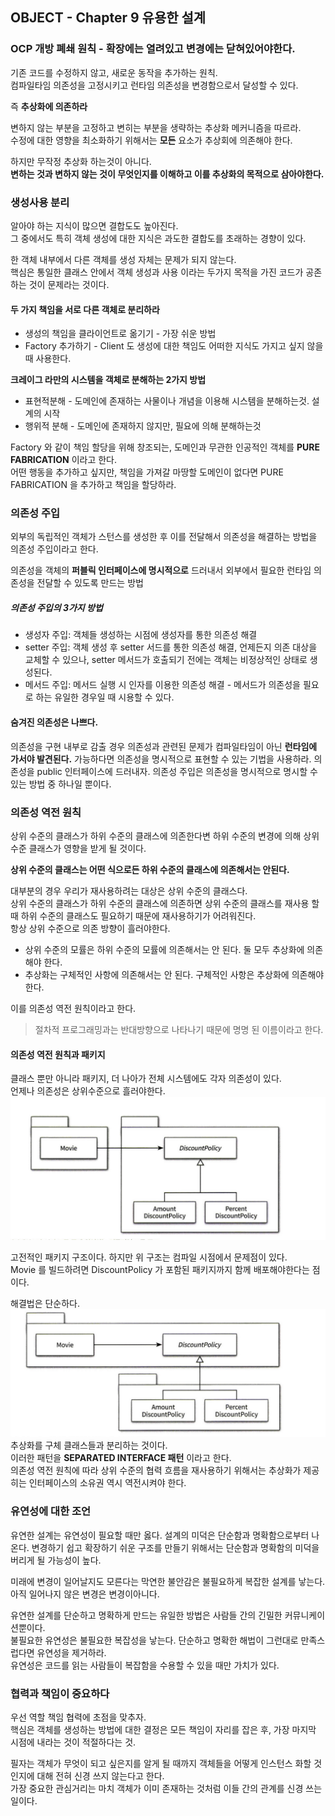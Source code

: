 OBJECT - Chapter 9 유용한 설계
---

### OCP 개방 폐쇄 원칙 - **확장에는 열려있고 변경에는 닫혀있어야한다.**
기존 코드를 수정하지 않고, 새로운 동작을 추가하는 원칙.  
컴파일타임 의존성을 고정시키고 런타임 의존성을 변경함으로서 달성할 수 있다.

즉 **추상화에 의존하라**  

변하지 않는 부분을 고정하고 변히는 부분을 생략하는 추상화 메커니즘을 따르라.  
수정에 대한 영향을 최소화하기 위해서는 **모든** 요소가 추상회에 의존해야 한다.  

하지만 무작정 추상화 하는것이 아니다.  
**변하는 것과 변하지 않는 것이 무엇인지를 이해하고 이를 추상화의 목적으로 삼아야한다.**


### 생성사용 분리

알아야 하는 지식이 많으면 결합도도 높아진다.   
그 중에서도 특히 객체 생성에 대한 지식은 과도한 결합도를 초래하는 경향이 있다.

한 객체 내부에서 다른 객체를 생성 자체는 문제가 되지 않는다.  
핵심은 통일한 클래스 안에서 객체 생성과 사용 이라는 두가지 목적을 가진 코드가 공존하는 것이 문제라는 것이다.  

#### 두 가지 책임을 서로 다른 객체로 분리하라
- 생성의 책임을 클라이언트로 옮기기 - 가장 쉬운 방법
- Factory 추가하기 - Client 도 생성에 대한 책임도 어떠한 지식도 가지고 싶지 않을때 사용한다.  

**크레이그 라만의 시스템을 객체로 분해하는 2가지 방법**
- 표현적분해 - 도메인에 존재하는 사물이나 개념을 이용해 시스템을 분해하는것. 설계의 시작    
- 행위적 분해 - 도메인에 존재하지 않지만, 필요에 의해 분해하는것  

Factory 와 같이 책임 할당을 위해 창조되는, 도메인과 무관한 인공적인 객체를 **PURE FABRICATION** 이라고 한다.  
어떤 행동을 추가하고 싶지만, 책임을 가져갈 마땅할 도메인이 없다면 PURE FABRICATION 을 추가하고 책임을 할당하라.  

### 의존성 주입

외부의 독립적인 객체가 스턴스를 생성한 후 이를 전달해서 의존성을 해결하는 방법을 의존성 주입이라고 한다.  

의존성을 객체의 **퍼블릭 인터페이스에 명시적으로** 드러내서 외부에서 필요한 런타임 의존성을 전달할 수 있도록 만드는 방법

##### 의존성 주입의 3가지 방법  

- 생성자 주입: 객체들 생성하는 시점에 생성자를 통한 의존성 해결   
- setter 주입: 객체 생성 후 setter 서드를 통한 의존성 해결, 언제든지 의존 대상을 교체할 수 있으나, setter 메서드가 호출되기 전에는 객체는 비정상적인 상태로 생성된다.  
- 메서드 주입: 메서드 실행 시 인자를 이용한 의존성 해결 - 메서드가 의존성을 필요로 하는 유일한 경우일 때 시용할 수 있다.  

#### 숨겨진 의존성은 나쁘다.

의존성을 구현 내부로 감출 경우 의존성과 관련된 문제가 컴파일타임이 아닌 **런타임에 가서야 발견된다.**
가능하다면 의존성을 명시적으로 표현할 수 있는 기법을 사용하라. 의존성을 public 인터페이스에 드러내자. 
의존성 주입은 의존성을 명시적으로 명시할 수 있는 방법 중 하나일 뿐이다.



### 의존성 역전 원칙
상위 수준의 클래스가 하위 수준의 클래스에 의존한다변 하위 수준의 변경에 의해 상위 수준 클래스가 영향을 받게 될 것이다.

**상위 수준의 클래스는 어떤 식으로든 하위 수준의 클래스에 의존해서는 안된다.**

대부분의 경우 우리가 재사용하려는 대상은 상위 수준의 클래스다.    
상위 수준의 클래스가 하위 수준의 클래스에 의존하면 상위 수준의 클래스를 재사용 할 때 하위 수준의 클래스도 필요하기 때문에 재사용하기가 어려워진다.  
항상 상위 수준으로 의존 방향이 흘러야한다.  

- 상위 수준의 모률은 하위 수준의 모률에 의존해서는 안 된다. 둘 모두 추상화에 의존해야 한다.
- 추상화는 구체적인 사항에 의존해서는 안 된다. 구체적인 사항은 추상화에 의존해야 한다.

이를 의존성 역전 원칙이라고 한다. 
> 절차적 프로그래밍과는 반대방향으로 나타나기 때문에 명명 된 이름이라고 한다.

#### 의존성 역전 원칙과 패키지  
클래스 뿐만 아니라 패키지, 더 나아가 전체 시스템에도 각자 의존성이 있다.  
언제나 의존성은 상위수준으로 흘러야한다.  
![](old.png)

고전적인 패키지 구조이다. 하지만 위 구조는 컴파일 시점에서 문제점이 있다.  
Movie 를 빌드하려면 DiscountPolicy 가 포함된 패키지까지 함께 배포해야한다는 점이다.  

해결법은 단순하다.
![](recent.png)
추상화를 구체 클래스들과 분리하는 것이다.   
이러한 패턴을 **SEPARATED INTERFACE 패턴** 이라고 한다.  
의존성 역전 원칙에 따라 상위 수준의 협력 흐름을 재사용하기 위해서는 추상화가 제공히는 인터페이스의 소유권 역시 역전시켜야 한다.  

### 유연성에 대한 조언

유연한 설계는 유연성이 필요할 때만 옳다.
설계의 미덕은 단순함과 명확함으로부터 나온다. 변경하기 쉽고 확장하기 쉬운 구조를 만들기 위해서는 단순함과 명확함의 미덕을 버리게 될 가능성이 높다.  


미래에 변경이 일어날지도 모른다는 막연한 불안감은 불필요하게 복잡한 설계를 낳는다.  
아직 일어나지 않은 변경은 변경이아니다.  

유연한 설계를 단순하고 명확하게 만드는 유일한 방법은 사람들 간의 긴밀한 커뮤니케이션뿐이다.  
불필요한 유연성은 불필요한 복잡성을 낳는다. 단순하고 명확한 해법이 그런대로 만족스럽다면 유연성을 제거하라.   
유연성은 코드를 읽는 사람들이 복잡함을 수용할 수 있을 때만 가치가 있다.    



### 협력과 책임이 중요하다

우선 역할 책임 협력에 초점을 맞추자.  
핵심은 객체를 생성하는 방법에 대한 결정은 모든 책임이 자리를 잡은 후, 가장 마지막 시점에 내라는 것이 적절하다는 것.  

필자는 객체가 무엇이 되고 싶은지를 알게 될 때까지 객체들을 어떻게 인스턴스 화할 것인지에 대해 전혀 신경 쓰지 않는다고 한다.    
가장 중요한 관심거리는 마치 객체가 이미 존재하는 것처럼 이들 간의 관계를 신경 쓰는 일이다.  
